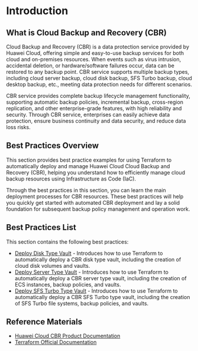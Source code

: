# Introduction

## What is Cloud Backup and Recovery (CBR)

Cloud Backup and Recovery (CBR) is a data protection service provided by Huawei Cloud, offering simple and easy-to-use backup services for both cloud and on-premises resources. When events such as virus intrusion, accidental deletion, or hardware/software failures occur, data can be restored to any backup point. CBR service supports multiple backup types, including cloud server backup, cloud disk backup, SFS Turbo backup, cloud desktop backup, etc., meeting data protection needs for different scenarios.

CBR service provides complete backup lifecycle management functionality, supporting automatic backup policies, incremental backup, cross-region replication, and other enterprise-grade features, with high reliability and security. Through CBR service, enterprises can easily achieve data protection, ensure business continuity and data security, and reduce data loss risks.

## Best Practices Overview

This section provides best practice examples for using Terraform to automatically deploy and manage Huawei Cloud Cloud Backup and Recovery (CBR), helping you understand how to efficiently manage cloud backup resources using Infrastructure as Code (IaC).

Through the best practices in this section, you can learn the main deployment processes for CBR resources. These best practices will help you quickly get started with automated CBR deployment and lay a solid foundation for subsequent backup policy management and operation work.

## Best Practices List

This section contains the following best practices:

* [Deploy Disk Type Vault](disk_vault.md) - Introduces how to use Terraform to automatically deploy a CBR disk type vault, including the creation of cloud disk volumes and vaults.
* [Deploy Server Type Vault](server_vault.md) - Introduces how to use Terraform to automatically deploy a CBR server type vault, including the creation of ECS instances, backup policies, and vaults.
* [Deploy SFS Turbo Type Vault](sfs_turbo_vault.md) - Introduces how to use Terraform to automatically deploy a CBR SFS Turbo type vault, including the creation of SFS Turbo file systems, backup policies, and vaults.

## Reference Materials

- [Huawei Cloud CBR Product Documentation](https://support.huaweicloud.com/cbr/index.html)
- [Terraform Official Documentation](https://www.terraform.io/docs/index.html)
